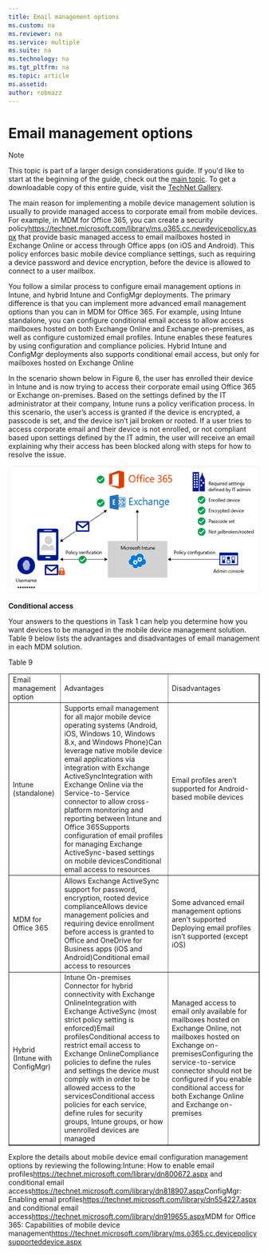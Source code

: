 ```yaml
---
title: Email management options
ms.custom: na
ms.reviewer: na
ms.service: multiple
ms.suite: na
ms.technology: na 
ms.tgt_pltfrm: na
ms.topic: article
ms.assetid:  
author: robmazz
---
```

# Email management options

>[!NOTE]
>This topic is part of a larger design considerations guide. If you'd like to start at the beginning of the guide, check out the [main topic](mdm-design-considerations-guide.md). To get a downloadable copy of this entire guide, visit the [TechNet Gallery](https://gallery.technet.microsoft.com/Mobile-Device-Management-7d401582).

The main reason for implementing a mobile device management solution is usually to provide managed access to corporate email from mobile devices. For example, in <token>MDM for Office 365</token>, you can create a <externalLink><linkText>security policy</linkText><linkUri>https://technet.microsoft.com/library/ms.o365.cc.newdevicepolicy.aspx</linkUri></externalLink> that provide basic managed access to email mailboxes hosted in <token>Exchange Online</token> or access through Office apps (on iOS and Android). This policy enforces basic mobile device compliance settings, such as requiring a device password and device encryption, before the device is allowed to connect to a user mailbox.

You follow a similar process to configure email management options in <token>Intune</token>, and hybrid <token>Intune</token> and <token>ConfigMgr</token> deployments. The primary difference is that you can implement more advanced email management options than you can in <token>MDM for Office 365</token>. For example, using <token>Intune</token> standalone, you can configure conditional email access to allow access mailboxes hosted on both <token>Exchange Online</token> and Exchange on-premises, as well as configure customized email profiles. <token>Intune</token> enables these features by using configuration and compliance policies.  Hybrid <token>Intune</token> and <token>ConfigMgr</token> deployments also supports conditional email access, but only for mailboxes hosted on <token>Exchange Online

In the scenario shown below in Figure 6, the user has enrolled their device in <token>Intune</token> and is now trying to access their corporate email using <token>Office 365</token> or Exchange on-premises. Based on the settings defined by the IT administrator at their company, <token>Intune</token> runs a policy verification process. In this scenario, the user’s access is granted if the device is encrypted, a passcode is set, and the device isn’t jail broken or rooted. If a user tries to access corporate email and their device is not enrolled, or not compliant based upon settings defined by the IT admin, the user will receive an email explaining why their access has been blocked along with steps for how to resolve the issue. 

![Conditional access](./media/MDM_Figure_06.png)

**Conditional access**

Your answers to the questions in Task 1 can help you determine how you want devices to be managed in the mobile device management solution. Table 9 below lists the advantages and disadvantages of email management in each MDM solution.

</para><para><legacyBold>Table 9</legacyBold></para><table border="1"><thead><tr><TD><para>Email management option</para></TD><TD><para>Advantages</para></TD><TD><para>Disadvantages</para></TD></tr></thead><tbody><tr><TD><para><token>Intune</token> (standalone)</para></TD><TD><list class="bullet"><listItem><para>Supports email management for all major mobile device operating systems (Android, iOS, Windows 10, Windows 8.x, and Windows Phone)</para></listItem><listItem><para>Can leverage native mobile device email applications via integration with <token>Exchange ActiveSync</token></para></listItem><listItem><para>Integration with <token>Exchange Online</token> via the Service-to-Service connector to allow cross-platform monitoring and reporting between <token>Intune</token> and <token>Office 365</token></para></listItem><listItem><para>Supports configuration of email profiles for managing <token>Exchange ActiveSync</token>-based settings on mobile devices</para></listItem><listItem><para>Conditional email access to resources</para></listItem></list></TD><TD><list class="bullet"><listItem><para>	Email profiles aren’t supported for Android-based mobile devices</para></listItem></list></TD></tr><tr><TD><para><token>MDM for Office 365</token></para></TD><TD><list class="bullet"><listItem><para>Allows <token>Exchange ActiveSync</token> support for password, encryption, rooted device compliance</para></listItem><listItem><para>Allows device management policies and requiring device enrollment before access is granted to Office and OneDrive for Business apps (iOS and Android)</para></listItem><listItem><para>Conditional email access to resources</para></listItem></list></TD><TD><list class="bullet"><listItem><para>	Some advanced email management options aren’t supported  </para></listItem><listItem><para>Deploying email profiles isn’t supported (except iOS)</para></listItem></list></TD></tr><tr><TD><para>Hybrid (<token>Intune</token> with <token>ConfigMgr</token>)</para></TD><TD><list class="bullet"><listItem><para><token>Intune</token> On-premises Connector for hybrid connectivity with <token>Exchange Online</token></para></listItem><listItem><para>Integration with <token>Exchange ActiveSync</token> (most strict policy setting is enforced)</para></listItem><listItem><para>Email profiles</para></listItem><listItem><para>Conditional access to restrict email access to <token>Exchange Online</token></para></listItem><listItem><para>Compliance policies to define the rules and settings the device must comply with in order to be allowed access to the services</para></listItem><listItem><para>Conditional access policies for each service, define rules for security groups, <token>Intune</token> groups, or how unenrolled devices are managed</para></listItem></list></TD><TD><list class="bullet"><listItem><para>Managed access to email only available for mailboxes hosted on <token>Exchange Online</token>, not mailboxes hosted on Exchange on-premises</para></listItem><listItem><para>Configuring the service-to-service connector should not be configured if you enable conditional access for both <token>Exchange Online</token> and Exchange on-premises</para></listItem></list></TD></tr></tbody></table><para>

Explore the details about mobile device email configuration management options by reviewing the following:</para><list class="bullet"><listItem><para><token>Intune</token>: How to <externalLink><linkText>enable email profiles</linkText><linkUri>https://technet.microsoft.com/library/dn800672.aspx</linkUri></externalLink> and <externalLink><linkText>conditional email access</linkText><linkUri>https://technet.microsoft.com/library/dn818907.aspx</linkUri></externalLink></para></listItem><listItem><para><token>ConfigMgr</token>: Enabling <externalLink><linkText>email profiles</linkText><linkUri>https://technet.microsoft.com/library/dn554227.aspx</linkUri></externalLink> and <externalLink><linkText>conditional email access</linkText><linkUri>https://technet.microsoft.com/library/dn919655.aspx</linkUri></externalLink></para></listItem><listItem><para><token>MDM for Office 365</token>: <externalLink><linkText>Capabilities of mobile device management</linkText><linkUri>https://technet.microsoft.com/library/ms.o365.cc.devicepolicysupporteddevice.aspx</linkUri></externalLink></para></listItem></list></content>
